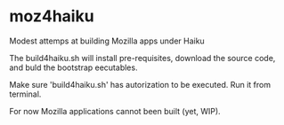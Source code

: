 # moz4haiku
Modest attemps at building Mozilla apps under Haiku

The build4haiku.sh will install pre-requisites, download the source code, and buld the bootstrap eecutables.

Make sure 'build4haiku.sh' has autorization to be executed. Run it from terminal.

For now Mozilla applications cannot been built (yet, WIP).
